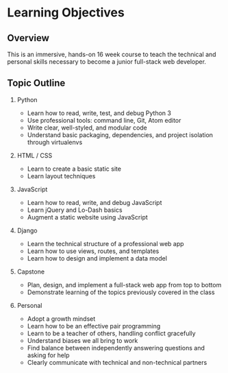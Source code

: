 # Learning Objectives

## Overview

This is an immersive, hands-on 16 week course to teach the technical and personal skills necessary to become a junior full-stack web developer.

## Topic Outline

1.  Python

    * Learn how to read, write, test, and debug Python 3
    * Use professional tools: command line, Git, Atom editor
    * Write clear, well-styled, and modular code
    * Understand basic packaging, dependencies, and project isolation through virtualenvs

1.  HTML / CSS

    * Learn to create a basic static site
    * Learn layout techniques

1.  JavaScript

    * Learn how to read, write, and debug JavaScript
    * Learn jQuery and Lo-Dash basics
    * Augment a static website using JavaScript

1.  Django

    * Learn the technical structure of a professional web app
    * Learn how to use views, routes, and templates
    * Learn how to design and implement a data model

1.  Capstone

    * Plan, design, and implement a full-stack web app from top to bottom
    * Demonstrate learning of the topics previously covered in the class

1.  Personal

    * Adopt a growth mindset
    * Learn how to be an effective pair programming
    * Learn to be a teacher of others, handling conflict gracefully
    * Understand biases we all bring to work
    * Find balance between independently answering questions and asking for help
    * Clearly communicate with technical and non-technical partners
